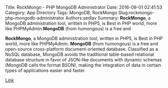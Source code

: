 Title: RockMongo - PHP MongoDB Administrator
Date: 2016-09-01 02:41:53
Category: App Directory
Tags: MongoDB, RockMongo
Slug:rockmongo-php-mongodb-administrator
Authors:sedlav
Summary: **RockMongo**, a MongoDB administration tool, written in PHP5, is Best in PHP world, more like PHPMyAdmin.**MongoDB** (from humongous) is a free and 

**RockMongo**, a MongoDB administration tool, written in PHP5, is Best in PHP world, more like PHPMyAdmin.
**MongoDB** (from humongous) is a free and open-source cross-platform document-oriented database. Classified as a NoSQL database, MongoDB avoids the traditional table-based relational database structure in favor of JSON-like documents with dynamic schemas (MongoDB calls the format BSON), making the integration of data in certain types of applications easier and faster.

[Link](http://rockmongo.com/)
